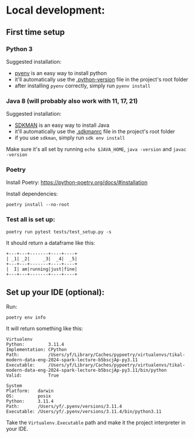 # Local development:

## First time setup

### Python 3

Suggested installation:

- [pyenv](https://github.com/pyenv/pyenv) is an easy way to install python
- it'll automatically use the [.python-version](.python-version) file in the project's root folder
- after installing `pyenv` correctly, simply run `pyenv install`

### Java 8 (will probably also work with 11, 17, 21)

Suggested installation:

- [SDKMAN](https://sdkman.io/install) is an easy way to install Java
- it'll automatically use the [.sdkmanrc](.sdkmanrc) file in the project's root folder
- if you use `sdkman`, simply run `sdk env install`

Make sure it's all set by running `echo $JAVA_HOME`, `java -version` and `javac -version`

### Poetry

Install Poetry: https://python-poetry.org/docs/#installation

Install dependencies:

```
poetry install --no-root
```

### Test all is set up:

```shell
poetry run pytest tests/test_setup.py -s
```

It should return a dataframe like this:

```
+---+---+-------+----+----+                                                     
| _1| _2|     _3|  _4|  _5|
+---+---+-------+----+----+
|  I| am|running|just|fine|
+---+---+-------+----+----+
```

## Set up your IDE (optional):

Run:

```shell
poetry env info
```

It will return something like this:

```
Virtualenv
Python:         3.11.4
Implementation: CPython
Path:           /Users/yf/Library/Caches/pypoetry/virtualenvs/tikal-modern-data-eng-2024-spark-lecture-b5bscjAp-py3.11
Executable:     /Users/yf/Library/Caches/pypoetry/virtualenvs/tikal-modern-data-eng-2024-spark-lecture-b5bscjAp-py3.11/bin/python
Valid:          True

System
Platform:   darwin
OS:         posix
Python:     3.11.4
Path:       /Users/yf/.pyenv/versions/3.11.4
Executable: /Users/yf/.pyenv/versions/3.11.4/bin/python3.11
```

Take the `Virtualenv.Executable` path and make it the project interpreter in your IDE.







